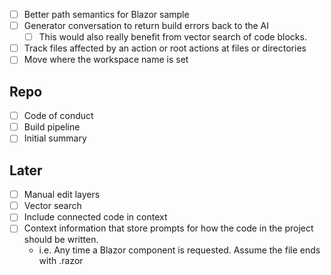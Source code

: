 
- [ ] Better path semantics for Blazor sample
- [ ] Generator conversation to return build errors back to the AI
    - [ ] This would also really benefit from vector search of code blocks.
- [ ] Track files affected by an action or root actions at files or directories
- [ ] Move where the workspace name is set

## Repo

- [ ] Code of conduct
- [ ] Build pipeline
- [ ] Initial summary

## Later

- [ ] Manual edit layers
- [ ] Vector search
- [ ] Include connected code in context
- [ ] Context information that store prompts for how the code in the project should be written.
    - i.e. Any time a Blazor component is requested. Assume the file ends with .razor